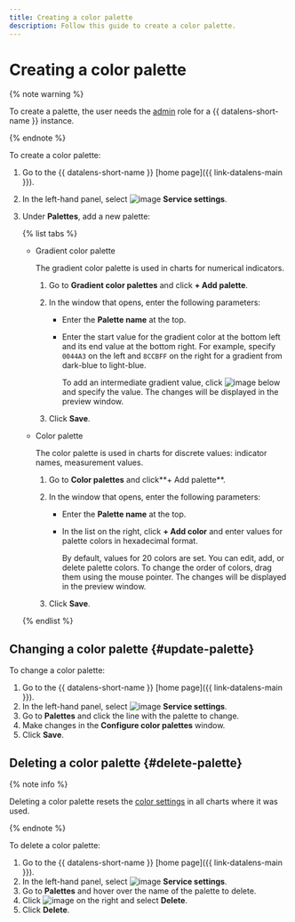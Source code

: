 ```yaml
---
title: Creating a color palette
description: Follow this guide to create a color palette.
---
```


# Creating a color palette


{% note warning %}

To create a palette, the user needs the [admin](../../security/roles.md#datalens-admin) role for a {{ datalens-short-name }} instance.
  
{% endnote %}


To create a color palette:

1. Go to the {{ datalens-short-name }} [home page]({{ link-datalens-main }}).
1. In the left-hand panel, select ![image](../../../_assets/console-icons/sliders.svg) **Service settings**.
1. Under **Palettes**, add a new palette:

   {% list tabs %}

   - Gradient color palette

     The gradient color palette is used in charts for numerical indicators.

     1. Go to **Gradient color palettes** and click **+ Add palette**.
     1. In the window that opens, enter the following parameters:

        * Enter the **Palette name** at the top.
        * Enter the start value for the gradient color at the bottom left and its end value at the bottom right. For example, specify `0044A3` on the left and `8CCBFF` on the right for a gradient from dark-blue to light-blue.

          To add an intermediate gradient value, click ![image](../../../_assets/console-icons/plus.svg) below and specify the value. The changes will be displayed in the preview window.

     1. Click **Save**.

   - Color palette

     The color palette is used in charts for discrete values: indicator names, measurement values. 

     1. Go to **Color palettes** and click**+ Add palette**.
     1. In the window that opens, enter the following parameters:

        * Enter the **Palette name** at the top.
        * In the list on the right, click **+ Add color** and enter values for palette colors in hexadecimal format.

          By default, values for 20 colors are set. You can edit, add, or delete palette colors. To change the order of colors, drag them using the mouse pointer. The changes will be displayed in the preview window.

     1. Click **Save**.

   {% endlist %}

## Changing a color palette {#update-palette}

To change a color palette:

1. Go to the {{ datalens-short-name }} [home page]({{ link-datalens-main }}).
1. In the left-hand panel, select ![image](../../../_assets/console-icons/sliders.svg) **Service settings**.
1. Go to **Palettes** and click the line with the palette to change.
1. Make changes in the **Configure color palettes** window.
1. Click **Save**.

## Deleting a color palette {#delete-palette}

{% note info %}

Deleting a color palette resets the [color settings](../../concepts/chart/settings.md#color-settings) in all charts where it was used.

{% endnote %}

To delete a color palette:

1. Go to the {{ datalens-short-name }} [home page]({{ link-datalens-main }}).
1. In the left-hand panel, select ![image](../../../_assets/console-icons/sliders.svg) **Service settings**.
1. Go to **Palettes** and hover over the name of the palette to delete.
1. Click ![image](../../../_assets/console-icons/ellipsis.svg) on the right and select **Delete**.
1. Click **Delete**.
